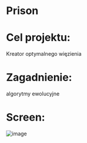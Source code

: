 # Prison


# Cel projektu:

Kreator optymalnego więzienia

# Zagadnienie:

algorytmy ewolucyjne

# Screen:

![image](https://user-images.githubusercontent.com/58606334/117126804-92d68300-ad9b-11eb-92ad-67a1df4e973b.png)


